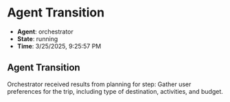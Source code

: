 # Agent Transition

- **Agent**: orchestrator
- **State**: running
- **Time**: 3/25/2025, 9:25:57 PM

## Agent Transition

Orchestrator received results from planning for step: Gather user preferences for the trip, including type of destination, activities, and budget.

